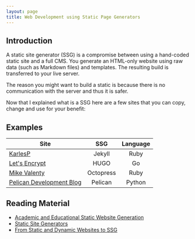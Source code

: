 ```yaml
---
layout: page
title: Web Development using Static Page Generators
---
```

## Introduction
A static site generator (SSG) is a compromise between using a hand-coded static site and a full CMS. You generate an HTML-only website using raw data (such as Markdown files) and templates. The resulting build is transferred to your live server.

The reason you might want to build a static is because there is no communication with the server and thus it is safer.

Now that I explained what is a SSG here are a few sites that you can copy, change and use for your benefit:

## Examples

| Site  | SSG      | Language  |
| ------------- |:-------------:|:-----:|
| [KarlesP](karlesp.github.io) | Jekyll | Ruby |
| [Let's Encrypt](letsencrypt.org)| HUGO |Go|
| [Mike Valenty](http://www.mikevalenty.com/)|Octopress|Ruby |
|[Pelican Development Blog](blog.getpelican.com)|Pelican|Python|


## Reading Material
+ [Academic and Educational Static Website Generation](http://www.wseas.us/e-library/conferences/2013/Dubrovnik/ECC/ECC-52.pdf)
+ [Static Site Generators](https://the-eye.eu/public/Books/qt.vidyagam.es/library/Web%20Development/static-site-generators.pdf)
+ [From Static and Dynamic Websites to SSG](http://dspace.ut.ee/bitstream/handle/10062/56282/thesis.pdf)
